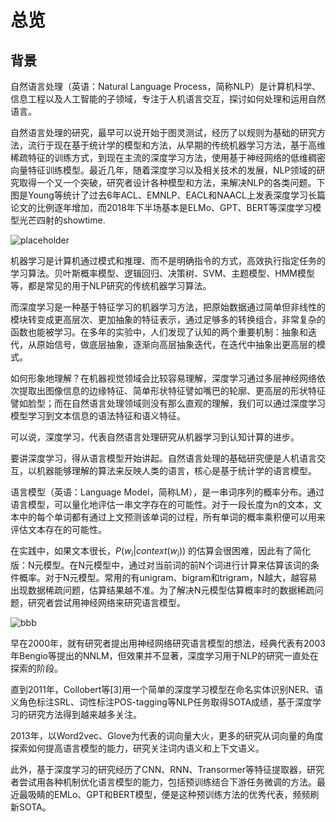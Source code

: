 # 总览

## 背景

自然语言处理（英语：Natural Language Process，简称NLP）是计算机科学、信息工程以及人工智能的子领域，专注于人机语言交互，探讨如何处理和运用自然语言。

自然语言处理的研究，最早可以说开始于图灵测试，经历了以规则为基础的研究方法，流行于现在基于统计学的模型和方法，从早期的传统机器学习方法，基于高维稀疏特征的训练方式，到现在主流的深度学习方法，使用基于神经网络的低维稠密向量特征训练模型。最近几年，随着深度学习以及相关技术的发展，NLP领域的研究取得一个又一个突破，研究者设计各种模型和方法，来解决NLP的各类问题。下图是Young等统计了过去6年ACL、EMNLP、EACL和NAACL上发表深度学习长篇论文的比例逐年增加，而2018年下半场基本是ELMo、GPT、BERT等深度学习模型光芒四射的showtime.

![placeholder](https://imgconvert.csdnimg.cn/aHR0cHM6Ly9jZG4ubmxhcmsuY29tL3l1cXVlLzAvMjAxOS9wbmcvMTUzNTcxLzE1NjQzNzg5NTQ2NzctYzZjMjU1NzAtNWEwMS00OTlmLTgzYmYtOTFkY2ZjYTkxOWJmLnBuZw?x-oss-process=image/format,png#align=left&display=inline&height=344&originHeight=344&originWidth=1080&size=0&status=done&width=720#align=left&display=inline&height=344&originHeight=344&originWidth=1080&search=&status=done&width=1080)

机器学习是计算机通过模式和推理、而不是明确指令的方式，高效执行指定任务的学习算法。贝叶斯概率模型、逻辑回归、决策树、SVM、主题模型、HMM模型等，都是常见的用于NLP研究的传统机器学习算法。

而深度学习是一种基于特征学习的机器学习方法，把原始数据通过简单但非线性的模块转变成更高层次、更加抽象的特征表示，通过足够多的转换组合，非常复杂的函数也能被学习。在多年的实验中，人们发现了认知的两个重要机制：抽象和迭代，从原始信号，做底层抽象，逐渐向高层抽象迭代，在迭代中抽象出更高层的模式。

如何形象地理解？在机器视觉领域会比较容易理解，深度学习通过多层神经网络依次提取出图像信息的边缘特征、简单形状特征譬如嘴巴的轮廓、更高层的形状特征譬如脸型；而在自然语言处理领域则没有那么直观的理解，我们可以通过深度学习模型学习到文本信息的语法特征和语义特征。

可以说，深度学习，代表自然语言处理研究从机器学习到认知计算的进步。

要讲深度学习，得从语言模型开始讲起。自然语言处理的基础研究便是人机语言交互，以机器能够理解的算法来反映人类的语言，核心是基于统计学的语言模型。

语言模型（英语：Language Model，简称LM），是一串词序列的概率分布。通过语言模型，可以量化地评估一串文字存在的可能性。对于一段长度为n的文本，文本中的每个单词都有通过上文预测该单词的过程，所有单词的概率乘积便可以用来评估文本存在的可能性。

在实践中，如果文本很长，$P(w_i|context(w_i))$ 的估算会很困难，因此有了简化版：N元模型。在N元模型中，通过对当前词的前N个词进行计算来估算该词的条件概率。对于N元模型。常用的有unigram、bigram和trigram，N越大，越容易出现数据稀疏问题，估算结果越不准。为了解决N元模型估算概率时的数据稀疏问题，研究者尝试用神经网络来研究语言模型。

![bbb](https://imgconvert.csdnimg.cn/aHR0cHM6Ly9jZG4ubmxhcmsuY29tL3l1cXVlLzAvMjAxOS9wbmcvMTUzNTcxLzE1NjQzNzg5NTQ3NDYtMjY5MTAxOWMtMDliMC00OWZhLWFhZDAtMzUzYjIyYmNkZTg2LnBuZw?x-oss-process=image/format,png#align=left&display=inline&height=94&originHeight=94&originWidth=1080&size=0&status=done&width=720#align=left&display=inline&height=94&originHeight=94&originWidth=1080&search=&status=done&width=1080)

早在2000年，就有研究者提出用神经网络研究语言模型的想法，经典代表有2003年Bengio等提出的NNLM，但效果并不显著，深度学习用于NLP的研究一直处在探索的阶段。

直到2011年，Collobert等[3]用一个简单的深度学习模型在命名实体识别NER、语义角色标注SRL、词性标注POS-tagging等NLP任务取得SOTA成绩，基于深度学习的研究方法得到越来越多关注。

2013年，以Word2vec、Glove为代表的词向量大火，更多的研究从词向量的角度探索如何提高语言模型的能力，研究关注词内语义和上下文语义。

此外，基于深度学习的研究经历了CNN、RNN、Transormer等特征提取器，研究者尝试用各种机制优化语言模型的能力，包括预训练结合下游任务微调的方法。最近最吸睛的EMLo、GPT和BERT模型，便是这种预训练方法的优秀代表，频频刷新SOTA。

